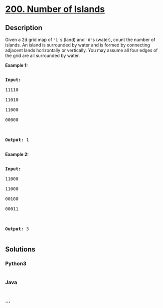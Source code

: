 # [200. Number of Islands](https://leetcode.com/problems/number-of-islands)

## Description
<p>Given a 2d grid map of <code>&#39;1&#39;</code>s (land) and <code>&#39;0&#39;</code>s (water), count the number of islands. An island is surrounded by water and is formed by connecting adjacent lands horizontally or vertically. You may assume all four edges of the grid are all surrounded by water.</p>



<p><b>Example 1:</b></p>



<pre>

<strong>Input:</strong>

11110

11010

11000

00000



<strong>Output:</strong>&nbsp;1

</pre>



<p><b>Example 2:</b></p>



<pre>

<strong>Input:</strong>

11000

11000

00100

00011



<strong>Output: </strong>3

</pre>


## Solutions


<!-- tabs:start -->

### **Python3**

```python

```

### **Java**

```java

```

### **...**
```

```

<!-- tabs:end -->
